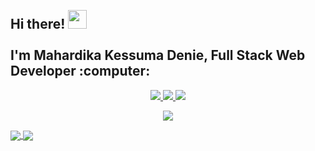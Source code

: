 <h2 align="left">
 <abc>
  <br>Hi there! <img src="https://user-images.githubusercontent.com/42378118/110234147-e3259600-7f4e-11eb-95be-0c4047144dea.gif" width="30"><br>
  <br> I'm Mahardika Kessuma Denie, Full Stack Web Developer :computer:<br>
 </abc>
</h2> 
<p align="center">
  <a href="https://instagram.com/mahardikakdenie">
    <img src="https://img.shields.io/twitter/follow/asawgi?style=for-the-badge&label=%40mahardikakdenie&logo=instagram&logoColor=00AEFF&labelColor=black&color=7fff00">
  </a>
  <a href="https://twitter.com/mahardikakdenie">
    <img src="https://img.shields.io/twitter/follow/asawgi?style=for-the-badge&label=%40mahardikakdenie&logo=twitter&logoColor=00AEFF&labelColor=black&color=7fff00">
  </a>
  <a href="https://www.linkedin.com/in/mahardika-kessuma-denie-3516b720b/">
    <img src="https://img.shields.io/badge/-mahardikakdenie-blue?style=for-the-badge&logo=Linkedin&logoColor=00AEFF&labelColor=black&color=black">
  </a>
</p>
<p align=center>
  <a href="mailto:dikamahar884@gmail.com">
    <img src="https://img.shields.io/badge/dikamahar884@gmail.com-0078D4?style=for-the-badge&logo=Gmail&logoColor=00AEFF&labelColor=black&color=black">
  </a>
</p>

<a href="https://github.com/mahardikakdenie">
  <img align="center" src="https://github-readme-stats.vercel.app/api?username=mahardikakdenie&count_private=true&show_icons=true&theme=chartreuse-dark" />
</a>
<a href="https://github.com/mahardikakdenie">
  <img align="center" src="https://github-readme-stats.vercel.app/api/top-langs/?username=mahardikakdenie&layout=compact&theme=chartreuse-dark&langs_count=8" />
</a>
